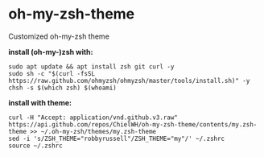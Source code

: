 # oh-my-zsh-theme
Customized oh-my-zsh theme 

__install (oh-my-)zsh with:__
```
sudo apt update && apt install zsh git curl -y
sudo sh -c "$(curl -fsSL https://raw.github.com/ohmyzsh/ohmyzsh/master/tools/install.sh)" -y
chsh -s $(which zsh) $(whoami)
```

__install with theme:__
```
curl -H "Accept: application/vnd.github.v3.raw" https://api.github.com/repos/ChielWH/oh-my-zsh-theme/contents/my.zsh-theme >> ~/.oh-my-zsh/themes/my.zsh-theme
sed -i 's/ZSH_THEME="robbyrussell"/ZSH_THEME="my"/' ~/.zshrc
source ~/.zshrc
```
